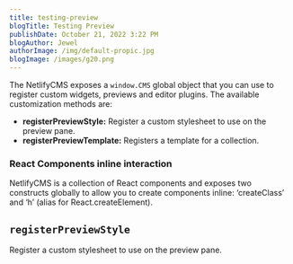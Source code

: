 ```yaml
---
title: testing-preview
blogTitle: Testing Preview
publishDate: October 21, 2022 3:22 PM
blogAuthor: Jewel
authorImage: /img/default-propic.jpg
blogImage: /images/g20.png
---
```

<!--StartFragment-->

The NetlifyCMS exposes a `window.CMS` global object that you can use to register custom widgets, previews and editor plugins. The available customization methods are:

* **registerPreviewStyle:** Register a custom stylesheet to use on the preview pane.
* **registerPreviewTemplate:** Registers a template for a collection.

### [](https://www.netlifycms.org/docs/customization/#react-components-inline-interaction)React Components inline interaction

NetlifyCMS is a collection of React components and exposes two constructs globally to allow you to create components inline: ‘createClass’ and ‘h’ (alias for React.createElement).

## [](https://www.netlifycms.org/docs/customization/#registerpreviewstyle)`registerPreviewStyle`

Register a custom stylesheet to use on the preview pane.

<!--EndFragment-->